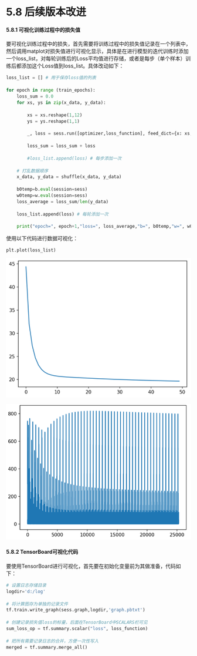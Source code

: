 # 5.8 后续版本改进

#### 5.8.1 可视化训练过程中的损失值

要可视化训练过程中的损失，首先需要将训练过程中的损失值记录在一个列表中，然后调用matplot对损失值进行可视化显示，具体是在进行模型的迭代训练时添加一个loss\_list，对每轮训练后的Loss平均值进行存储，或者是每步（单个样本）训练后都添加这个Loss值到loss\_list。具体改动如下：

```python
loss_list = [] # 用于保存loss值的列表

for epoch in range (train_epochs):
    loss_sum = 0.0
    for xs, ys in zip(x_data, y_data):   

        xs = xs.reshape(1,12)
        ys = ys.reshape(1,1)

        _, loss = sess.run([optimizer,loss_function], feed_dict={x: xs, y: ys}) 

        loss_sum = loss_sum + loss
        
        #loss_list.append(loss) # 每步添加一次
    
    # 打乱数据顺序
    x_data, y_data = shuffle(x_data, y_data)
    
    b0temp=b.eval(session=sess)
    w0temp=w.eval(session=sess)
    loss_average = loss_sum/len(y_data)
    
    loss_list.append(loss) # 每轮添加一次
    
    print("epoch=", epoch+1,"loss=", loss_average,"b=", b0temp,"w=", w0temp )
```

使用以下代码进行数据可视化：

```text
plt.plot(loss_list)
```

![&#x56FE; 5-11 &#x6BCF;&#x8F6E;&#x5B58;&#x50A8;loss&#x503C;&#x53EF;&#x89C6;&#x5316;](../.gitbook/assets/tu-pian-4%20%282%29.png)

![&#x56FE; 5-12 &#x6BCF;&#x6B65;&#x5B58;&#x50A8;loss&#x503C;&#x53EF;&#x89C6;&#x5316;](../.gitbook/assets/tu-pian-5%20%281%29.png)

#### 5.8.2 TensorBoard可视化代码

要使用TensorBoard进行可视化，首先要在初始化变量前为其做准备，代码如下：

```python
# 设置日志存储目录
logdir='d:/log' 

# 将计算图存为单独的记录文件
tf.train.write_graph(sess.graph,logdir,'graph.pbtxt')

# 创建记录损失值loss的标量，后面在TensorBoard中SCALARS栏可见
sum_loss_op = tf.summary.scalar("loss", loss_function)

# 把所有需要记录日志的合并，方便一次性写入
merged = tf.summary.merge_all()
```

